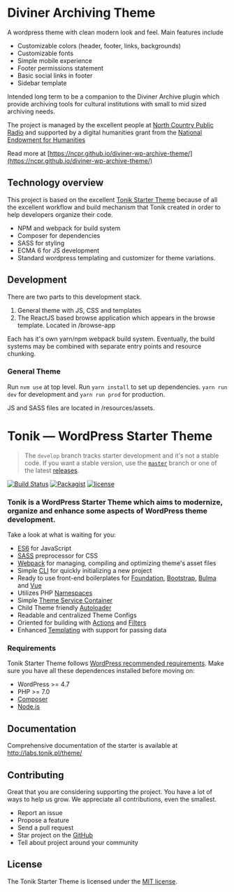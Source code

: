 # Diviner Archiving Theme

A wordpress theme with clean modern look and feel. Main features include

* Customizable colors (header, footer, links, backgrounds)
* Customizable fonts
* Simple mobile experience
* Footer permissions statement
* Basic social links in footer
* Sidebar template

Intended long term to be a companion to the Diviner Archive plugin which provide archiving tools for cultural institutions with small to mid sized archiving needs.

The project is managed by the excellent people at [North Country Public Radio](http://northcountrypublicradio.org) and supported by a digital humanities grant from the [National Endowment for Humanities](https://www.neh.gov/)

Read more at [https://ncpr.github.io/diviner-wp-archive-theme/](https://ncpr.github.io/diviner-wp-archive-theme/)

## Technology overview

This project is based on the excellent [Tonik Starter Theme](/README_Tonik.md) because of all the excellent workflow and build mechanism that Tonik created in order to help developers organize their code.

* NPM and webpack for build system
* Composer for dependencies
* SASS for styling
* ECMA 6 for JS development
* Standard wordpress templating and customizer for theme variations.

## Development

There are two parts to this development stack. 

1. General theme with JS, CSS and templates
2. The ReactJS based browse application which appears in the browse template. Located in /browse-app

Each has it's own yarn/npm webpack build system. Eventually, the build systems may be combined with separate entry points and resource chunking.

### General Theme

Run `nvm use` at top level. Run `yarn install` to set up dependencies. `yarn run dev` for development and `yarn run prod` for production. 

JS and SASS files are located in /resources/assets.


# Tonik — WordPress Starter Theme

> The `develop` branch tracks starter development and it's not a stable code. If you want a stable version, use the [`master`](//github.com/tonik/theme/tree/master) branch or one of the latest [releases](//github.com/tonik/theme/releases).

[![Build Status](https://travis-ci.org/tonik/theme.svg?branch=develop)](https://travis-ci.org/tonik/theme) [![Packagist](https://img.shields.io/packagist/dt/tonik/theme.svg)](https://github.com/tonik/theme) [![license](https://img.shields.io/github/license/tonik/theme.svg)](https://github.com/tonik/theme)

### Tonik is a WordPress Starter Theme which aims to modernize, organize and enhance some aspects of WordPress theme development.

Take a look at what is waiting for you:

- [ES6](https://babeljs.io/learn-es2015/) for JavaScript
- [SASS](http://sass-lang.com/) preprocessor for CSS
- [Webpack](https://webpack.js.org/) for managing, compiling and optimizing theme's asset files
- Simple [CLI](https://github.com/tonik/cli) for quickly initializing a new project
- Ready to use front-end boilerplates for [Foundation](//foundation.zurb.com/sites.html), [Bootstrap](//getbootstrap.com/docs/3.3/), [Bulma](//bulma.io/) and [Vue](//vuejs.org/)
- Utilizes PHP [Namespaces](http://php.net/manual/pl/language.namespaces.php)
- Simple [Theme Service Container](http://symfony.com/doc/2.0/glossary.html#term-service-container)
- Child Theme friendly [Autoloader](https://en.wikipedia.org/wiki/Autoload) 
- Readable and centralized Theme Configs
- Oriented for building with [Actions](https://codex.wordpress.org/Glossary#Action) and [Filters](https://codex.wordpress.org/Glossary#Filter)
- Enhanced [Templating](https://en.wikibooks.org/wiki/PHP_Programming/Why_Templating) with support for passing data

### Requirements

Tonik Starter Theme follows [WordPress recommended requirements](https://wordpress.org/about/requirements/). Make sure you have all these dependences installed before moving on:

- WordPress >= 4.7
- PHP >= 7.0
- [Composer](https://getcomposer.org)
- [Node.js](https://nodejs.org)

## Documentation

Comprehensive documentation of the starter is available at http://labs.tonik.pl/theme/

## Contributing

Great that you are considering supporting the project. You have a lot of ways to help us grow. We appreciate all contributions, even the smallest.

- Report an issue
- Propose a feature
- Send a pull request
- Star project on the [GitHub](https://github.com/tonik/tonik)
- Tell about project around your community

## License

The Tonik Starter Theme is licensed under the [MIT license](http://opensource.org/licenses/MIT).

